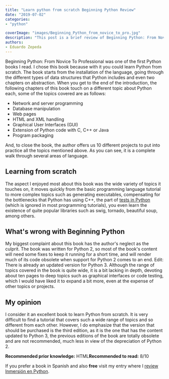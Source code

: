 ```yaml
---
title: "Learn python from scratch Beginning Python Review"
date: "2019-07-02"
categories:
- "python"

coverImage: "images/Beginning_Python_from_novice_to_pro.jpg"
description: "This post is a brief review of Beginning Python: From Novice To Professional, a book with which to learn Python from scratch."
authors:
- Eduardo Zepeda
---
```


Beginning Python: From Novice To Professional was one of the first Python books I read. I chose this book because with it you could learn Python from scratch. The book starts from the installation of the language, going through the different types of data structures that Python includes and even two chapters on abstraction. When you get to the end of the introduction, the following chapters of this book touch on a different topic about Python each, some of the topics covered are as follows:

* Network and server programming
* Database manipulation
* Web pages
* HTML and XML handling
* Graphical User Interfaces (GUI)
* Extension of Python code with C, C++ or Java
* Program packaging

And, to close the book, the author offers us 10 different projects to put into practice all the topics mentioned above. As you can see, it is a complete walk through several areas of language.

## Learning from scratch

The aspect I enjoyed most about this book was the wide variety of topics it touches on, it moves quickly from the basic programming language tutorial to more complex topics such as generating executables, compensating for the bottlenecks that Python has using C++, the part of [tests in Python](/unittest-python-valen-la-pena-los-tests-en-python/) (which is ignored in most programming tutorials), you even learn the existence of quite popular libraries such as swig, tornado, beautiful soup, among others.

## What's wrong with Beginning Python

My biggest complaint about this book has the author's neglect as the culprit. The book was written for Python 2, so most of the book's content will need some fixes to keep it running for a short time, and will render much of its code obsolete when support for Python 2 comes to an end. Edit: There is already an updated version for Python 3. Although the range of topics covered in the book is quite wide, it is a bit lacking in depth, devoting about ten pages to deep topics such as graphical interfaces or code testing, which I would have liked it to expand a bit more, even at the expense of other topics or projects.

## My opinion

I consider it an excellent book to learn Python from scratch. It is very difficult to find a tutorial that covers such a wide range of topics and so different from each other. However, I do emphasize that the version that should be purchased is the third edition, as it is the one that has the content updated to Python 3, the previous editions of the book are totally obsolete and are not recommended, much less in view of the depreciation of Python 2.

**Recommended prior knowledge:** HTML**Recommended to read:** 8/10

If you prefer a book in Spanish and also **free** visit my entry where I [review Inmersión en Python](/aprende-python-desde-cero-con-este-libro-gratuito/).